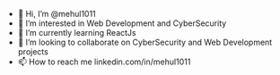 - 👋 Hi, I’m @mehul1011
- 👀 I’m interested in Web Development and CyberSecurity
- 🌱 I’m currently learning ReactJs
- 💞️ I’m looking to collaborate on CyberSecurity and Web Development projects
- 📫 How to reach me linkedin.com/in/mehul1011

<!---
mehul1011/mehul1011 is a ✨ special ✨ repository because its `README.md` (this file) appears on your GitHub profile.
You can click the Preview link to take a look at your changes.
--->
